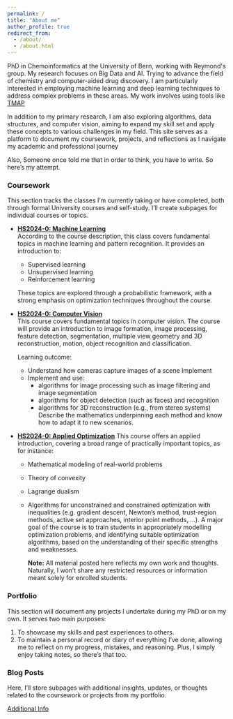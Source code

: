 ```yaml
---
permalink: /
title: "About me"
author_profile: true
redirect_from: 
  - /about/
  - /about.html
---
```


PhD in Chemoinformatics at the University of Bern, working with Reymond's group. My research focuses on Big Data and AI. Trying to advance the field of chemistry and computer-aided drug discovery. I am particularly interested in employing machine learning and deep learning techniques to address complex problems in these areas. My work involves using tools like [TMAP](https://afloresep.github.io/TMAP/)

In addition to my primary research, I am also exploring algorithms, data structures, and computer vision, aiming to expand my skill set and apply these concepts to various challenges in my field. This site serves as a platform to document my coursework, projects, and reflections as I navigate my academic and professional journey

Also, Someone once told me that in order to think, you have to write. So here’s my attempt.

### Coursework
This section tracks the classes I’m currently taking or have completed, both through formal University courses and self-study. I’ll create subpages for individual courses or topics.

- **[HS2024-0: Machine Learning](https://www.cvg.unibe.ch/teaching/course/1)**  
  According to the course description, this class covers fundamental topics in machine learning and pattern recognition. It provides an introduction to:
  - Supervised learning
  - Unsupervised learning
  - Reinforcement learning
  
  These topics are explored through a probabilistic framework, with a strong emphasis on optimization techniques throughout the course.  
  
- **[HS2024-0: Computer Vision](https://www.cvg.unibe.ch/teaching/course/CV)**  
  This course covers fundamental topics in computer vision. The course will provide an introduction to image formation, image processing, feature detection, segmentation, multiple view geometry and 3D reconstruction, motion, object recognition and classification.

  Learning outcome:
  - Understand how cameras capture images of a scene Implement
  - Implement and use:
    - algorithms for image processing such as image filtering and image segmentation
    - algorithms for object detection (such as faces) and recognition
    - algorithms for 3D reconstruction (e.g., from stereo systems) 
  Describe the mathematics underpinning each method and know how to adapt it to new scenarios.
    

- **[HS2024-0: Applied Optimization]()**
  This course offers an applied introduction, covering a broad range of practically important topics, as for instance:
  - Mathematical modeling of real-world problems
  - Theory of convexity
  - Lagrange dualism
  - Algorithms for unconstrained and constrained optimization with inequalities (e.g. gradient descent, Newton’s method, trust-region methods, active set approaches, interior point methods, …). 
    A major goal of the course is to train students in appropriately modelling optimization problems, and identifying suitable optimization algorithms, based on the understanding of their specific strengths and weaknesses.

    **Note:** All material posted here reflects my own work and thoughts. Naturally, I won’t share any restricted resources or information meant solely for enrolled students.

### Portfolio
This section will document any projects I undertake during my PhD or on my own. It serves two main purposes:
1. To showcase my skills and past experiences to others.
2. To maintain a personal record or diary of everything I’ve done, allowing me to reflect on my progress, mistakes, and reasoning. Plus, I simply enjoy taking notes, so there’s that too.

### Blog Posts
Here, I’ll store subpages with additional insights, updates, or thoughts related to the coursework or projects from my portfolio.

[Additional Info](https://afloresep.github.io/More_About_me/)
